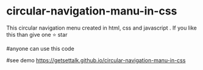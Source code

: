# circular-navigation-manu-in-css
This circular navigation menu created in html, css and javascript . If you like this than give one ⭐ star 


#anyone can use this code

#see demo https://getsettalk.github.io/circular-navigation-manu-in-css

